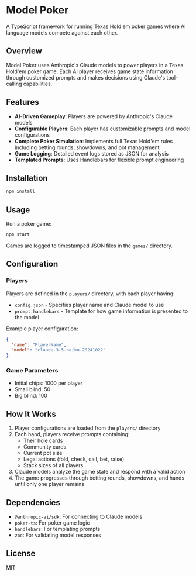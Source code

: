 # Model Poker

A TypeScript framework for running Texas Hold'em poker games where AI language models compete against each other.

## Overview

Model Poker uses Anthropic's Claude models to power players in a Texas Hold'em poker game. Each AI player receives game state information through customized prompts and makes decisions using Claude's tool-calling capabilities.

## Features

- **AI-Driven Gameplay**: Players are powered by Anthropic's Claude models
- **Configurable Players**: Each player has customizable prompts and model configurations
- **Complete Poker Simulation**: Implements full Texas Hold'em rules including betting rounds, showdowns, and pot management
- **Game Logging**: Detailed event logs stored as JSON for analysis
- **Templated Prompts**: Uses Handlebars for flexible prompt engineering

## Installation

```bash
npm install
```

## Usage

Run a poker game:

```bash
npm start
```

Games are logged to timestamped JSON files in the `games/` directory.

## Configuration

### Players

Players are defined in the `players/` directory, with each player having:

- `config.json` - Specifies player name and Claude model to use
- `prompt.handlebars` - Template for how game information is presented to the model

Example player configuration:

```json
{
  "name": "PlayerName",
  "model": "claude-3-5-haiku-20241022"
}
```

### Game Parameters

- Initial chips: 1000 per player
- Small blind: 50
- Big blind: 100

## How It Works

1. Player configurations are loaded from the `players/` directory
2. Each hand, players receive prompts containing:
   - Their hole cards
   - Community cards
   - Current pot size
   - Legal actions (fold, check, call, bet, raise)
   - Stack sizes of all players
3. Claude models analyze the game state and respond with a valid action
4. The game progresses through betting rounds, showdowns, and hands until only one player remains

## Dependencies

- `@anthropic-ai/sdk`: For connecting to Claude models
- `poker-ts`: For poker game logic
- `handlebars`: For templating prompts
- `zod`: For validating model responses

## License

MIT